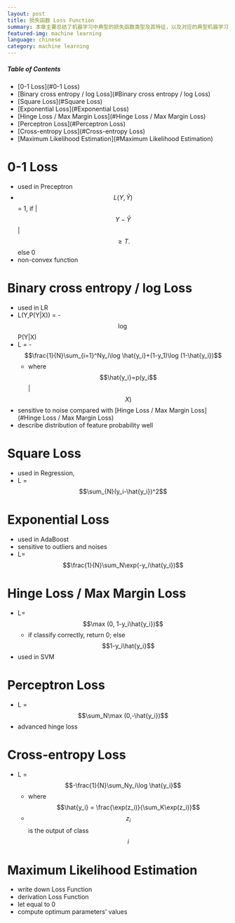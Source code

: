 ```yaml
---
layout: post
title: 损失函数 Loss Function
summary: 本章主要总结了机器学习中典型的损失函数类型及其特征，以及对应的典型机器学习模型。
featured-img: machine learning
language: chinese 
category: machine learning
---
```


##### Table of Contents  
- [0-1 Loss](#0-1 Loss)  
- [Binary cross entropy / log Loss](#Binary cross entropy / log Loss) 
- [Square Loss](#Square Loss)  
- [Exponential Loss](#Exponential Loss)  
- [Hinge Loss / Max Margin Loss](#Hinge Loss / Max Margin Loss)  
- [Perceptron Loss](#Perceptron Loss)  
- [Cross-entropy Loss](#Cross-entropy Loss)
- [Maximum Likelihood Estimation](#Maximum Likelihood Estimation)

<a name="0-1 Loss"/>

# 0-1 Loss

- used in Preceptron
- $$L(Y,\hat{Y})$$ = 1, if \|$$Y-\hat{Y}$$\| $$\geq T.$$ else 0
- non-convex function

<a name="Binary cross entropy / log Loss"/>

# Binary cross entropy / log Loss

- used in LR
- L(Y,P(Y\|X)) = -$$\log$$P(Y\|X)
- L = -$$\frac{1}{N}\sum_{i=1}^Ny_i\log \hat{y_i}+(1-y_1)\log (1-\hat{y_i})$$
    - where $$\hat{y_i}=p(y_i$$\|$$X)$$
- sensitive to noise compared with [Hinge Loss / Max Margin Loss](#Hinge Loss / Max Margin Loss)
- describe distribution of feature probability well

<a name="Square Loss"/>

# Square Loss

- used in Regression,
- L = $$\sum_{N}(y_i-\hat{y_i})^2$$

<a name="Exponential Loss"/>

# Exponential Loss

- used in AdaBoost
- sensitive to outliers and noises
- L=$$\frac{1}{N}\sum_N\exp(-y_i\hat{y_i})$$

<a name="Hinge Loss / Max Margin Loss"/>

# Hinge Loss / Max Margin Loss

- L=$$\max (0, 1-y_i\hat{y_i})$$
    - if classify correctly, return 0; else $$1-y_i\hat{y_i}$$
- used in SVM

<a name="Perceptron Loss"/>

# Perceptron Loss

- L = $$\sum_N\max (0,-\hat{y_i})$$
- advanced hinge loss

<a name="Cross-entropy Loss"/>

# Cross-entropy Loss

- L = $$-\frac{1}{N}\sum_Ny_i\log \hat{y_i}$$
    - where $$\hat{y_i} = \frac{\exp(z_i)}{\sum_K\exp(z_i)}$$
    - $$z_i$$ is the output of class $$i$$


<a name="Maximum Likelihood Estimation"/>

# Maximum Likelihood Estimation

- write down Loss Function
- derivation Loss Function
- let equal to 0
- compute optimum parameters’ values